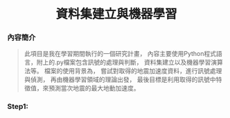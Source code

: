 <h1 align="center">
資料集建立與機器學習
</h1>

### 內容簡介
>此項目是我在學習期間執行的一個研究計畫，
>內容主要使用Python程式語言，附上的.py檔案包含訊號的處理與判斷，
>資料集建立以及機器學習演算法等。
>檔案的使用背景為，
>嘗試對取得的地震加速度資料，進行訊號處理與偵測，
>再由機器學習領域的理論出發，
>最後目標是利用取得的訊號中特徵值，來預測當次地震的最大地動加速度。



### Step1:

